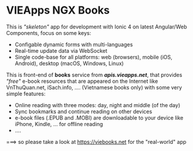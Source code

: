 # VIEApps NGX Books

This is *"skeleton"* app for development with Ionic 4 on latest Angular/Web Components, focus on some keys:

- Configable dynamic forms with multi-languages
- Real-time update data via WebSocket
- Single code-base for all platforms: web (browsers), mobile (iOS, Android), desktop (macOS, Windows, Linux)

This is front-end of **books** service from ***apis.vieapps.net***, that provides *"free"* e-book resources that are appeared on the Internet like VnThuQuan.net, iSach.info, .... (Vietnamese books only) with some very simple features:

- Online reading with three modes: day, night and middle (of the day)
- Sync bookmarks and continue reading on other devices
- e-book files (.EPUB and .MOBI) are downloadable to your device like iPhone, Kindle, ... for offline reading
- ....

===> so please take a look at https://viebooks.net for the "real-world" app